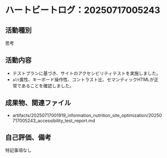 # ハートビートログ：20250717005243

## 活動種別
思考

## 活動内容
- テストプランに基づき、サイトのアクセシビリティテストを実施しました。
- `alt`属性、キーボード操作性、コントラスト比、セマンティックHTMLが正常であることを確認しました。

## 成果物、関連ファイル
- artifacts/20250717001919_information_nutrition_site_optimization/20250717005243_accessibility_test_report.md

## 自己評価、備考
特記事項なし
